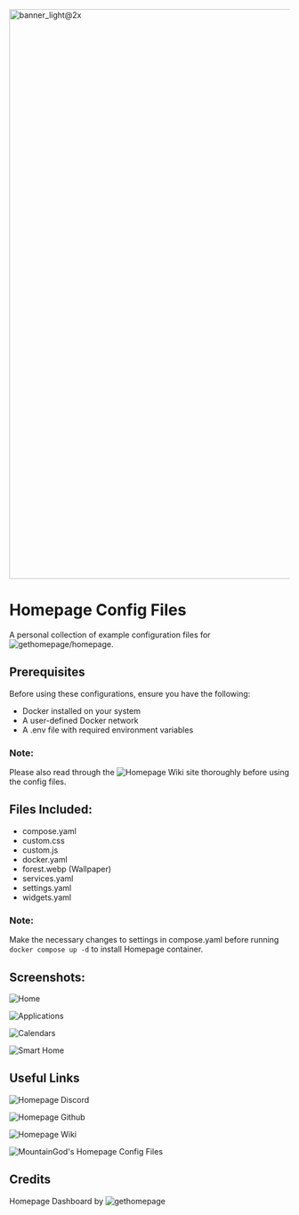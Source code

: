 <img width="1024" alt="banner_light@2x" src="https://github.com/user-attachments/assets/02b96251-d0a9-42e2-acc8-0e8fdb2d5ced" />

# Homepage Config Files
A personal collection of example configuration files for ![gethomepage/homepage](https://github.com/gethomepage/homepage).

## Prerequisites

Before using these configurations, ensure you have the following:

* Docker installed on your system
* A user-defined Docker network
* A .env file with required environment variables
  
### Note:
Please also read through the ![Homepage Wiki](https://gethomepage.dev/) site thoroughly before using the config files.

## Files Included:
* compose.yaml 
* custom.css
* custom.js
* docker.yaml
* forest.webp (Wallpaper)
* services.yaml
* settings.yaml
* widgets.yaml

### Note:
Make the necessary changes to settings in compose.yaml before running ```docker compose up -d``` to install Homepage container.

## Screenshots:
![Home](https://github.com/user-attachments/assets/e1fe3151-75ca-403a-97e6-1054c20a67a3)

![Applications](https://github.com/user-attachments/assets/4cd169dc-0ed8-4e74-a26c-d047d8b75f75)

![Calendars](https://github.com/user-attachments/assets/a5ff6719-c675-4795-9c84-8c3bc8bd4f9c)

![Smart Home](https://github.com/user-attachments/assets/14bee095-cd71-432f-9eba-83ae66c9d0fc)

## Useful Links

![Homepage Discord](https://discord.gg/qbDkDUT2)

![Homepage Github](https://github.com/gethomepage/homepage)

![Homepage Wiki](https://gethomepage.dev/)

![MountainGod's Homepage Config Files](https://github.com/MountainGod2/homepage-config)

## Credits

Homepage Dashboard by ![gethomepage](https://github.com/gethomepage/homepage)


